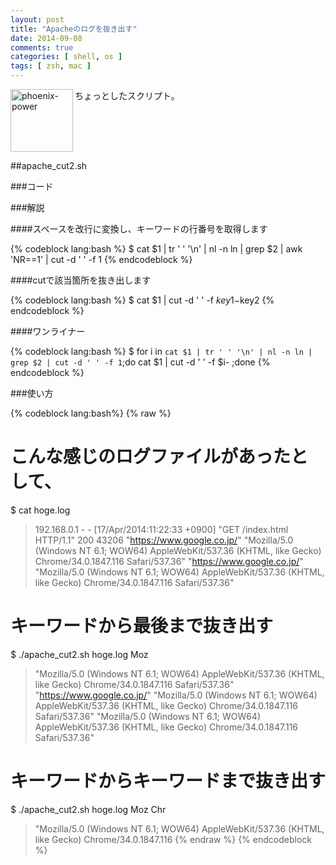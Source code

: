 ```yaml
---
layout: post
title: "Apacheのログを抜き出す"
date: 2014-09-08
comments: true
categories: [ shell, os ]
tags: [ zsh, mac ]
---
```

<img src="{{ root_url }}/images/more.png" alt="phoenix-power" align="left" width="100" height="100">ちょっとしたスクリプト。<!--more--><br clear="all">

##apache_cut2.sh

###コード

<script src="https://gist.github.com/syui/cd6fd9765bf89644843d.js"></script>

###解説

####スペースを改行に変換し、キーワードの行番号を取得します

{% codeblock lang:bash %}
$ cat $1 | tr ' ' '\n' | nl -n ln | grep $2 | awk 'NR==1' | cut -d ' ' -f 1
{% endcodeblock %}

####cutで該当箇所を抜き出します

{% codeblock lang:bash %}
$ cat $1 | cut -d ' ' -f $key1-$key2
{% endcodeblock %}

####ワンライナー

{% codeblock lang:bash %}
$ for i in `cat $1 | tr ' ' '\n' | nl -n ln | grep $2 | cut -d ' ' -f 1`;do cat $1 | cut -d ' ' -f $i- ;done
{% endcodeblock %}

###使い方

{% codeblock lang:bash%}
{% raw %}
# こんな感じのログファイルがあったとして、
$ cat hoge.log
>
> 192.168.0.1 - - [17/Apr/2014:11:22:33 +0900] "GET /index.html HTTP/1.1" 200 43206 "https://www.google.co.jp/" "Mozilla/5.0 (Windows NT 6.1; WOW64) AppleWebKit/537.36 (KHTML, like Gecko) Chrome/34.0.1847.116 Safari/537.36" "https://www.google.co.jp/" "Mozilla/5.0 (Windows NT 6.1; WOW64) AppleWebKit/537.36 (KHTML, like Gecko) Chrome/34.0.1847.116 Safari/537.36"

# キーワードから最後まで抜き出す
$ ./apache_cut2.sh hoge.log Moz
>
> "Mozilla/5.0 (Windows NT 6.1; WOW64) AppleWebKit/537.36 (KHTML, like Gecko) Chrome/34.0.1847.116 Safari/537.36" "https://www.google.co.jp/" "Mozilla/5.0 (Windows NT 6.1; WOW64) AppleWebKit/537.36 (KHTML, like Gecko) Chrome/34.0.1847.116 Safari/537.36"
"Mozilla/5.0 (Windows NT 6.1; WOW64) AppleWebKit/537.36 (KHTML, like Gecko) Chrome/34.0.1847.116 Safari/537.36"

# キーワードからキーワードまで抜き出す
$ ./apache_cut2.sh hoge.log Moz Chr
>
> "Mozilla/5.0 (Windows NT 6.1; WOW64) AppleWebKit/537.36 (KHTML, like Gecko) Chrome/34.0.1847.116
{% endraw %}
{% endcodeblock %}



